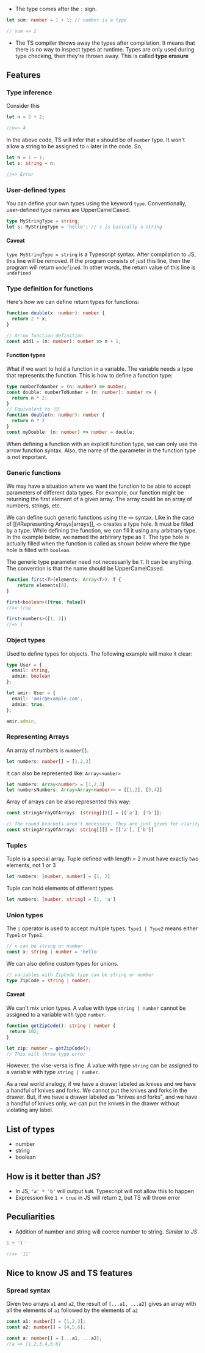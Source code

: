 - The type comes after the `:` sign.
```ts
let sum: number = 1 + 1; // number is a type

// sum => 2
```
- The TS compiler throws away the types after compilation. It means that there is no way to inspect types at runtime. Types are only used during type checking, then they're thrown away. This is called **type erasure**

## Features
### Type inference
Consider this
```ts
let n = 2 + 2;

//n=> 4
```
In the above code, TS will infer that `n` should be of `number` type. It won't allow a string to be assigned to `n` later in the code. So,

```ts
let n = 1 + 1;
let s: string = n;

//=> Error
```

### User-defined types
You can define your own types using the keyword `type`. Conventionally, user-defined type names are UpperCamelCased.

```ts
type MyStringType = string;
let s: MyStringType = 'hello'; // s is basically a string
```

#### Caveat
`type MyStringType = string` is a Typescript syntax. After compilation to JS, this line will be removed. If the program consists of just this line, then the program will return `undefined`. In other words, the return value of this line is `undefined`

### Type definition for functions
Here's how we can define return types for functions:

```ts
function double(x: number): number {
  return 2 * x;
}

// Arrow function definition
const add1 = (n: number): number => n + 1;
```

#### Function types
What if we want to hold a function in a variable. The variable needs a type that represents the function. This is how to define a function type:

```ts
type numberToNumber = (n: number) => number;
const double: numberToNumber = (n: number): number => {
  return n * 2;
}
// Equivalent to 👇🏽
function double(n: number): number {
  return n * 2
}
const myDouble: (n: number) => number = double;
```

When defining a function with an explicit function type, we can only use the arrow function syntax. Also, the name of the parameter in the function type is not important.

### Generic functions
We may have a situation where we want the function to be able to accept parameters of different data types. For example, our function might be returning the first element of a given array. The array could be an array of numbers, strings, etc.

We can define such generic functions using the `<>` syntax. Like in the case of [[#Representing Arrays|arrays]], `<>` creates a type hole. It must be filled by a type. While defining the function, we can fill it using any arbitrary type. In the example below, we named the arbitrary type as `T`. The type hole is actually filled when the function is called as shown below where the type hole is filled with `boolean`.

The generic type parameter need not necessarily be `T`. It can be anything. The convention is that the name should be UpperCamelCased.

```ts
function first<T>(elements: Array<T>): T {
	return elements[0];
}

first<boolean>([true, false])
//=> true

first<numbers>([1, 2])
//=> 1
```

### Object types
Used to define types for objects. The following example will make it clear:

```ts
type User = {
  email: string,
  admin: boolean
};

let amir: User = {
  email: 'amir@example.com',
  admin: true,
};

amir.admin;
```

### Representing Arrays
An array of numbers is `number[]`.

```ts
let numbers: number[] = [1,2,3]
```

It can also be represented like: `Array<number>`

```ts
let numbers: Array<number> = [1,2,3]
let numbersNumbers: Array<Array<number>> = [[1,2], [3,4]]
```

Array of arrays can be also represented this way:

```ts
const stringArrayOfArrays: (string[])[] = [['a'], ['b']];

// The round brackets aren't necessary. They are just given for clarity. It is equivalent to:
const stringArrayOfArrays: string[][] = [['a'], ['b']]
```

### Tuples
Tuple is a special array. Tuple defined with length = 2 must have exactly two elements, not 1 or 3
```ts
let numbers: [number, number] = [1, 2]
```

Tuple can hold elements of different types.

```ts
let numbers: [number, string] = [1, 'a']
```

### Union types
The `|` operator is used to accept multiple types. `Type1 | Type2` means either `Type1` or `Type2`.

```ts
// x can be string or number 
const x: string | number = 'hello'
```

We can also define custom types for unions.

```ts
// variables with ZipCode type can be string or number
type ZipCode = string | number;
```

#### Caveat
We can't mix union types. A value with type `string | number` cannot be assigned to a variable with type `number`. 

```ts
function getZipCode(): string | number {
 return 102;
}

let zip: number = getZipCode();
// This will throw type error
```

However, the vise-versa is fine. A value with type `string` can be assigned to a variable with type `string | number`.

As a real world analogy, if we have a drawer labeled as knives and we have a handful of knives and forks. We cannot put the knives and forks in the drawer. 
But, if we have a drawer labeled as "knives and forks", and we have a handful of knives only, we can put the knives in the drawer without violating any label.

## List of types
- number
- string
- boolean

## How is it better than JS?
- In JS, `'a' * 'b'` will output `NaN`. Typescript will not allow this to happen
- Expression like `1 + true` in JS will return `2`, but TS will throw error

## Peculiarities
- Addition of number and string will coerce number to string. *Similar to JS*
```ts
1 + '1'

//=> '11'
```

## Nice to know JS and TS features
### Spread syntax
Given two arrays `a1` and `a2`, the result of `[...a1, ...a2]` gives an array with all the elements of `a1` followed by the elements of `a2`

```ts
const a1: number[] = [1,2,3];
const a2: number[] = [4,5,6];

const a: number[] = [...a1, ...a2];
//a => [1,2,3,4,5,6]
```